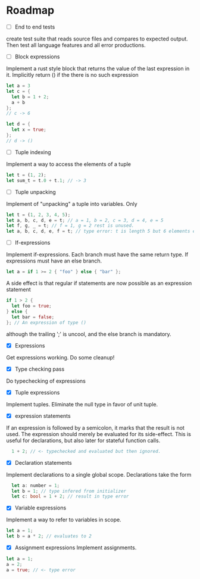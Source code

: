 
# Roadmap
- [ ] End to end tests

create test suite that reads source files and compares to expected output.
Then test all language features and all error productions.

- [ ] Block expressions

Implement a rust style block that returns the value of the last expression in it.
Implicitly return () if the there is no such expression
```rust
let a = 3
let c = {
  let b = 1 + 2;
  a + b
};
// c -> 6

let d = {
  let x = true;
};
// d -> ()
```

- [ ] Tuple indexing

Implement a way to access the elements of a tuple
```rust
let t = (1, 2);
let sum_t = t.0 + t.1; // -> 3
```

- [ ] Tuple unpacking

Implement of "unpacking" a tuple into variables. Only 

```rust
let t = (1, 2, 3, 4, 5);
let a, b, c, d, e = t; // a = 1, b = 2, c = 3, d = 4, e = 5
let f, g, _ = t; // f = 1, g = 2 rest is unused.
let a, b, c, d, e, f = t; // type error: t is length 5 but 6 elements extracted  
```

- [ ] If-expressions

Implement if-expressions. Each branch must have the same return type.
If expressions must have an else branch.
```rust
let a = if 1 >= 2 { "foo" } else { "bar" };
```

A side effect is that regular if statements are now possible as an expression statement
```rust
if 1 > 2 {
  let foo = true;
} else {
  let bar = false;
}; // An expression of type ()
```
although the trailing ';' is uncool, and the else branch is mandatory.

- [x] Expressions

Get expressions working. Do some cleanup!

- [x] Type checking pass

Do typechecking of expressions

- [x] Tuple expressions

Implement tuples. Eliminate the null type in favor of unit tuple.

- [x] expression statements

If an expression is followed by a semicolon, it marks that the result is not used.
The expression should merely be evaluated for its side-effect.
This is useful for declarations, but also later for stateful function calls.
```rust
  1 + 2; // <- typechecked and evaluated but then ignored.
```

- [x] Declaration statements

Implement declarations to a single global scope. Declarations take the form
```rust
  let a: number = 1;
  let b = 1; // type infered from initializer
  let c: bool = 1 + 2; // result in type error
```

- [x] Variable expressions

Implement a way to refer to variables in scope.
```rust
let a = 1;
let b = a * 2; // evaluates to 2
```

- [x] Assignment expressions
Implement assignments.
```rust
let a = 1;
a = 2;
a = true; // <- type error
```
